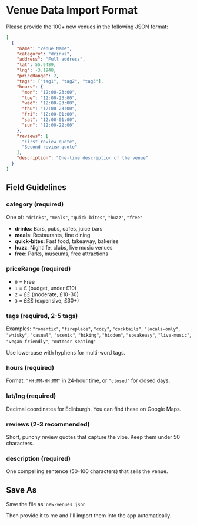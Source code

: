 # Venue Data Import Format

Please provide the 100+ new venues in the following JSON format:

```json
[
  {
    "name": "Venue Name",
    "category": "drinks",
    "address": "Full address",
    "lat": 55.9489,
    "lng": -3.1948,
    "priceRange": 2,
    "tags": ["tag1", "tag2", "tag3"],
    "hours": {
      "mon": "12:00-23:00",
      "tue": "12:00-23:00",
      "wed": "12:00-23:00",
      "thu": "12:00-23:00",
      "fri": "12:00-01:00",
      "sat": "12:00-01:00",
      "sun": "12:00-22:00"
    },
    "reviews": [
      "First review quote",
      "Second review quote"
    ],
    "description": "One-line description of the venue"
  }
]
```

## Field Guidelines

### category (required)
One of: `"drinks"`, `"meals"`, `"quick-bites"`, `"huzz"`, `"free"`
- **drinks**: Bars, pubs, cafes, juice bars
- **meals**: Restaurants, fine dining
- **quick-bites**: Fast food, takeaway, bakeries
- **huzz**: Nightlife, clubs, live music venues
- **free**: Parks, museums, free attractions

### priceRange (required)
- `0` = Free
- `1` = £ (budget, under £10)
- `2` = ££ (moderate, £10-30)
- `3` = £££ (expensive, £30+)

### tags (required, 2-5 tags)
Examples: `"romantic"`, `"fireplace"`, `"cozy"`, `"cocktails"`, `"locals-only"`, `"whisky"`, `"casual"`, `"scenic"`, `"hiking"`, `"hidden"`, `"speakeasy"`, `"live-music"`, `"vegan-friendly"`, `"outdoor-seating"`

Use lowercase with hyphens for multi-word tags.

### hours (required)
Format: `"HH:MM-HH:MM"` in 24-hour time, or `"closed"` for closed days.

### lat/lng (required)
Decimal coordinates for Edinburgh. You can find these on Google Maps.

### reviews (2-3 recommended)
Short, punchy review quotes that capture the vibe. Keep them under 50 characters.

### description (required)
One compelling sentence (50-100 characters) that sells the venue.

## Save As

Save the file as: `new-venues.json`

Then provide it to me and I'll import them into the app automatically.
